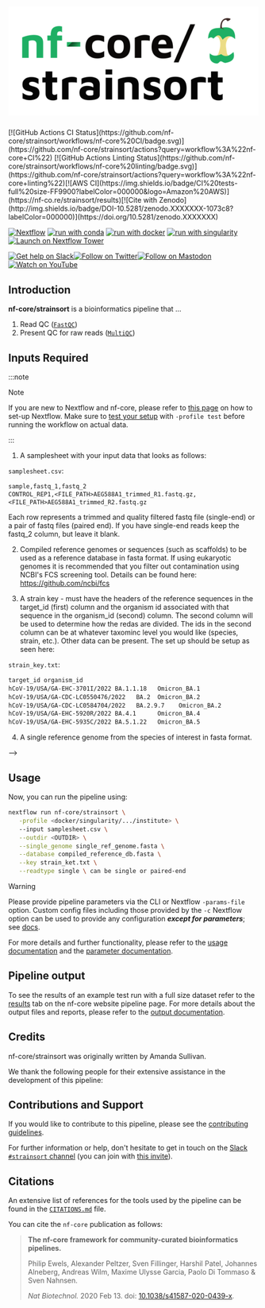 <h1>
  <picture>
    <source media="(prefers-color-scheme: dark)" srcset="docs/images/nf-core-strainsort_logo_dark.png">
    <img alt="nf-core/strainsort" src="docs/images/nf-core-strainsort_logo_light.png">
  </picture>
</h1>
[![GitHub Actions CI Status](https://github.com/nf-core/strainsort/workflows/nf-core%20CI/badge.svg)](https://github.com/nf-core/strainsort/actions?query=workflow%3A%22nf-core+CI%22)
[![GitHub Actions Linting Status](https://github.com/nf-core/strainsort/workflows/nf-core%20linting/badge.svg)](https://github.com/nf-core/strainsort/actions?query=workflow%3A%22nf-core+linting%22)[![AWS CI](https://img.shields.io/badge/CI%20tests-full%20size-FF9900?labelColor=000000&logo=Amazon%20AWS)](https://nf-co.re/strainsort/results)[![Cite with Zenodo](http://img.shields.io/badge/DOI-10.5281/zenodo.XXXXXXX-1073c8?labelColor=000000)](https://doi.org/10.5281/zenodo.XXXXXXX)

[![Nextflow](https://img.shields.io/badge/nextflow%20DSL2-%E2%89%A523.04.0-23aa62.svg)](https://www.nextflow.io/)
[![run with conda](http://img.shields.io/badge/run%20with-conda-3EB049?labelColor=000000&logo=anaconda)](https://docs.conda.io/en/latest/)
[![run with docker](https://img.shields.io/badge/run%20with-docker-0db7ed?labelColor=000000&logo=docker)](https://www.docker.com/)
[![run with singularity](https://img.shields.io/badge/run%20with-singularity-1d355c.svg?labelColor=000000)](https://sylabs.io/docs/)
[![Launch on Nextflow Tower](https://img.shields.io/badge/Launch%20%F0%9F%9A%80-Nextflow%20Tower-%234256e7)](https://tower.nf/launch?pipeline=https://github.com/nf-core/strainsort)

[![Get help on Slack](http://img.shields.io/badge/slack-nf--core%20%23strainsort-4A154B?labelColor=000000&logo=slack)](https://nfcore.slack.com/channels/strainsort)[![Follow on Twitter](http://img.shields.io/badge/twitter-%40nf__core-1DA1F2?labelColor=000000&logo=twitter)](https://twitter.com/nf_core)[![Follow on Mastodon](https://img.shields.io/badge/mastodon-nf__core-6364ff?labelColor=FFFFFF&logo=mastodon)](https://mstdn.science/@nf_core)[![Watch on YouTube](http://img.shields.io/badge/youtube-nf--core-FF0000?labelColor=000000&logo=youtube)](https://www.youtube.com/c/nf-core)

## Introduction

**nf-core/strainsort** is a bioinformatics pipeline that ...

<!-- TODO nf-core:
   Complete this sentence with a 2-3 sentence summary of what types of data the pipeline ingests, a brief overview of the
   major pipeline sections and the types of output it produces. You're giving an overview to someone new
   to nf-core here, in 15-20 seconds. For an example, see https://github.com/nf-core/rnaseq/blob/master/README.md#introduction
-->

<!-- TODO nf-core: Include a figure that guides the user through the major workflow steps. Many nf-core
     workflows use the "tube map" design for that. See https://nf-co.re/docs/contributing/design_guidelines#examples for examples.   -->
<!-- TODO nf-core: Fill in short bullet-pointed list of the default steps in the pipeline -->

1. Read QC ([`FastQC`](https://www.bioinformatics.babraham.ac.uk/projects/fastqc/))
2. Present QC for raw reads ([`MultiQC`](http://multiqc.info/))

## Inputs Required

:::note
> [!NOTE]
> If you are new to Nextflow and nf-core, please refer to [this page](https://nf-co.re/docs/usage/installation) on how to set-up Nextflow. Make sure to [test your setup](https://nf-co.re/docs/usage/introduction#how-to-run-a-pipeline) with `-profile test` before running the workflow on actual data.
<!-- TODO: add test configuration -->
:::

1. A samplesheet with your input data that looks as follows:

`samplesheet.csv`:

```csv
sample,fastq_1,fastq_2
CONTROL_REP1,<FILE_PATH>AEG588A1_trimmed_R1.fastq.gz,<FILE_PATH>AEG588A1_trimmed_R2.fastq.gz
```

Each row represents a trimmed and quality filtered fastq file (single-end) or a pair of fastq files (paired end). If you have single-end reads keep the fastq_2 column, but leave it blank.

2. Compiled reference genomes or sequences (such as scaffolds) to be used as a reference database in fasta format. If using eukaryotic genomes it is recommended that you filter out contamination using NCBI's FCS screening tool. Details can be found here: <https://github.com/ncbi/fcs>

3. A strain key - must have the headers of the reference sequences in the target_id (first) column and the organism id associated with that sequence in the organism_id (second) column. The second column will be used to determine how the redas are divided. The ids in the second column can be at whatever taxominc level you would like (species, strain, etc.). Other data can be present. The set up should be setup as seen here:

`strain_key.txt`:

```txt
target_id organism_id
hCoV-19/USA/GA-EHC-3701I/2022 BA.1.1.18   Omicron_BA.1
hCoV-19/USA/GA-CDC-LC0550476/2022   BA.2  Omicron_BA.2
hCoV-19/USA/GA-CDC-LC0584704/2022   BA.2.9.7    Omicron_BA.2
hCoV-19/USA/GA-EHC-5920R/2022 BA.4.1      Omicron_BA.4
hCoV-19/USA/GA-EHC-5935C/2022 BA.5.1.22   Omicron_BA.5

```

4. A single reference genome from the species of interest in fasta format.

-->

## Usage

Now, you can run the pipeline using:

<!-- TODO nf-core: update the following command to include all required parameters for a minimal example -->

```bash
nextflow run nf-core/strainsort \
   -profile <docker/singularity/.../institute> \ 
   --input samplesheet.csv \
   --outdir <OUTDIR> \
   --single_genome single_ref_genome.fasta \
   --database compiled_reference_db.fasta \
   --key strain_ket.txt \
   --readtype single \ can be single or paired-end
```

> [!WARNING]
> Please provide pipeline parameters via the CLI or Nextflow `-params-file` option. Custom config files including those provided by the `-c` Nextflow option can be used to provide any configuration _**except for parameters**_;
> see [docs](https://nf-co.re/usage/configuration#custom-configuration-files).

For more details and further functionality, please refer to the [usage documentation](https://nf-co.re/strainsort/usage) and the [parameter documentation](https://nf-co.re/strainsort/parameters).

## Pipeline output

To see the results of an example test run with a full size dataset refer to the [results](https://nf-co.re/strainsort/results) tab on the nf-core website pipeline page.
For more details about the output files and reports, please refer to the
[output documentation](https://nf-co.re/strainsort/output).

## Credits

nf-core/strainsort was originally written by Amanda Sullivan.

We thank the following people for their extensive assistance in the development of this pipeline:

<!-- TODO nf-core: If applicable, make list of people who have also contributed -->

## Contributions and Support

If you would like to contribute to this pipeline, please see the [contributing guidelines](.github/CONTRIBUTING.md).

For further information or help, don't hesitate to get in touch on the [Slack `#strainsort` channel](https://nfcore.slack.com/channels/strainsort) (you can join with [this invite](https://nf-co.re/join/slack)).

## Citations

<!-- TODO nf-core: Add citation for pipeline after first release. Uncomment lines below and update Zenodo doi and badge at the top of this file. -->
<!-- If you use nf-core/strainsort for your analysis, please cite it using the following doi: [10.5281/zenodo.XXXXXX](https://doi.org/10.5281/zenodo.XXXXXX) -->

<!-- TODO nf-core: Add bibliography of tools and data used in your pipeline -->

An extensive list of references for the tools used by the pipeline can be found in the [`CITATIONS.md`](CITATIONS.md) file.

You can cite the `nf-core` publication as follows:

> **The nf-core framework for community-curated bioinformatics pipelines.**
>
> Philip Ewels, Alexander Peltzer, Sven Fillinger, Harshil Patel, Johannes Alneberg, Andreas Wilm, Maxime Ulysse Garcia, Paolo Di Tommaso & Sven Nahnsen.
>
> _Nat Biotechnol._ 2020 Feb 13. doi: [10.1038/s41587-020-0439-x](https://dx.doi.org/10.1038/s41587-020-0439-x).
